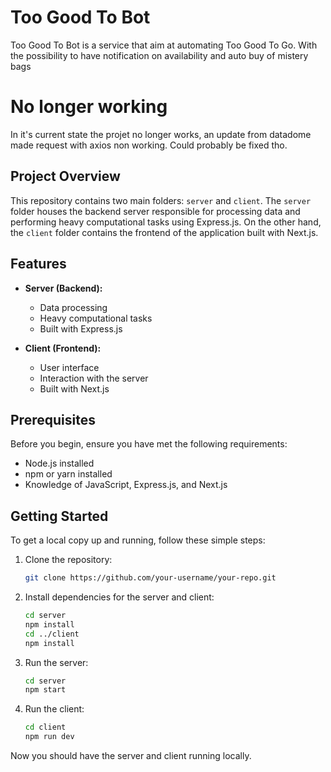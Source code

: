 # Too Good To Bot

Too Good To Bot is a service that aim at automating Too Good To Go. With the possibility to have notification on availability and auto buy of mistery bags

# No longer working

In it's current state the projet no longer works, an update from datadome made request with axios non working. Could probably be fixed tho.

## Project Overview

This repository contains two main folders: `server` and `client`. The `server` folder houses the backend server responsible for processing data and performing heavy computational tasks using Express.js. On the other hand, the `client` folder contains the frontend of the application built with Next.js.

## Features

- **Server (Backend):**
  - Data processing
  - Heavy computational tasks
  - Built with Express.js
  
- **Client (Frontend):**
  - User interface
  - Interaction with the server
  - Built with Next.js

## Prerequisites

Before you begin, ensure you have met the following requirements:

- Node.js installed
- npm or yarn installed
- Knowledge of JavaScript, Express.js, and Next.js

## Getting Started

To get a local copy up and running, follow these simple steps:

1. Clone the repository:
   ```sh
   git clone https://github.com/your-username/your-repo.git
   ```
   
2. Install dependencies for the server and client:
   ```sh
   cd server
   npm install
   cd ../client
   npm install
   ```

3. Run the server:
   ```sh
   cd server
   npm start
   ```

4. Run the client:
   ```sh
   cd client
   npm run dev
   ```

Now you should have the server and client running locally.
